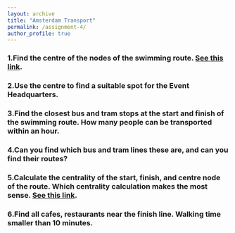```yaml
---
layout: archive
title: "Amsterdam Transport"
permalink: /assignment-4/
author_profile: true
---
```


### 1.Find the centre of the nodes of the swimming route. [See this link](https://stackoverflow.com/questions/46238813/osmnx-get-coordinates-of-nodes-using-osm-id).

### 2.Use the centre to find a suitable spot for the Event Headquarters.

### 3.Find the closest bus and tram stops at the start and finish of the swimming route. How many people can be transported within an hour.

### 4.Can you find which bus and tram lines these are, and can you find their routes?

### 5.Calculate the centrality of the start, finish, and centre node of the route. Which centrality calculation makes the most sense. [See this link](https://networkx.org/documentation/stable/reference/algorithms/centrality.html).

### 6.Find all cafes, restaurants near the finish line. Walking time smaller than 10 minutes.
